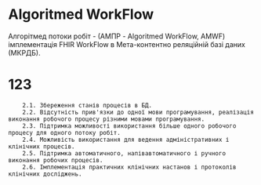 # Algoritmed WorkFlow 
Алгорітмед потоки робіт - (АМПР - Algoritmed WorkFlow, AMWF) імплементація FHIR WorkFlow в Мета-контентно реляційній базі даних (МКРДБ).

# 123

        2.1. Збереження станів процесів в БД.
        2.2. Відсутність прив'язки до одної мови програмування, реалізація виконання робочого процесу різними мовами програмування.
        2.3. Підтримка можливості використання більше одного робочого процесу для одного потоку робіт.
        2.4. Можливість використання для ведення адміністративних і клінічних процесів.
        2.5. Підтримка автоматичного, напівавтоматичного і ручного виконання робочих процесів.
        2.6. Імплементація практичних клінічних настанов і протоколів клінічних досліджень.
